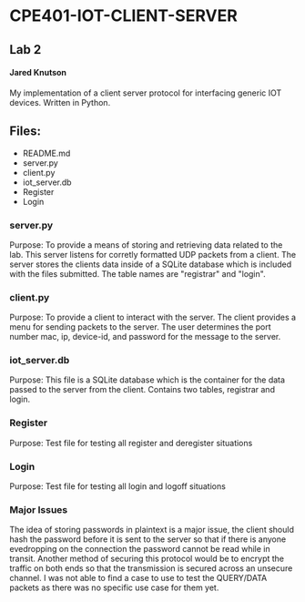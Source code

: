 # CPE401-IOT-CLIENT-SERVER
## Lab 2
#### Jared Knutson
My implementation of a client server protocol for interfacing generic IOT devices. Written in Python.

## Files:
- README.md
- server.py
- client.py
- iot_server.db
- Register
- Login

### server.py
Purpose: To provide a means of storing and retrieving data related to
the lab. This server listens for corretly formatted UDP packets from a client.
The server stores the clients data inside of a SQLite database which
is included with the files submitted. The table names are "registrar" and
"login".

### client.py
Purpose: To provide a client to interact with the server. The client provides
a menu for sending packets to the server. The user determines the port number
mac, ip, device-id, and password for the message to the server.

### iot_server.db
Purpose: This file is a SQLite database which is the container for the data
passed to the server from the client. Contains two tables, registrar and login.

### Register
Purpose: Test file for testing all register and deregister situations

### Login
Purpose: Test file for testing all login and logoff situations

### Major Issues
The idea of storing passwords in plaintext is a major issue, the client should
hash the password before it is sent to the server so that if there is anyone evedropping on the
connection the password cannot be read while in transit. Another method of securing this protocol
would be to encrypt the traffic on both ends so that the transmission is secured across an unsecure
channel. I was not able to find a case to use to test the QUERY/DATA packets as there was no specific
use case for them yet. 
